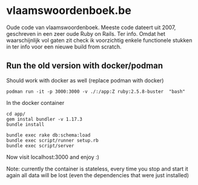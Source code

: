 # vlaamswoordenboek.be

Oude code van vlaamswoordenboek. Meeste code dateert uit 2007, geschreven in een zeer oude Ruby on Rails. Ter info. Omdat het waarschijnlijk vol gaten zit check ik voorzichtig enkele functionele stukken in ter info voor een nieuwe build from scratch.

## Run the old version with docker/podman

Should work with docker as well (replace podman with docker)

`podman run -it -p 3000:3000 -v ./:/app:Z ruby:2.5.8-buster  "bash"`

In the docker container

~~~
cd app/
gem instal bundler -v 1.17.3
bundle install

bundle exec rake db:schema:load
bundle exec script/runner setup.rb
bundle exec script/server
~~~

Now visit localhost:3000 and enjoy :)

Note: currently the container is stateless, every time you stop and start it again all data will
be lost (even the dependencies that were just installed)
